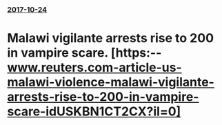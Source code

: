 ### [2017-10-24](/news/2017/10/24/index.md)

# Malawi vigilante arrests rise to 200 in vampire scare. [https:--www.reuters.com-article-us-malawi-violence-malawi-vigilante-arrests-rise-to-200-in-vampire-scare-idUSKBN1CT2CX?il=0]



